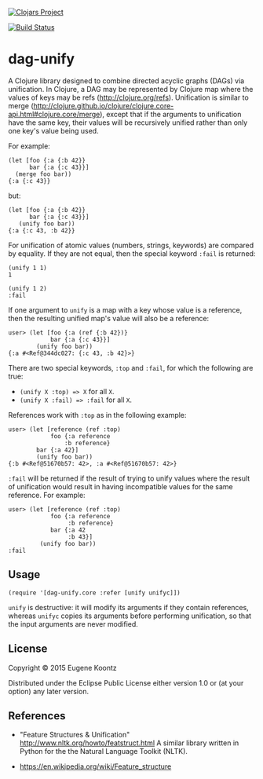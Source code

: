 [![Clojars Project](http://clojars.org/dag-unify/latest-version.svg)](http://clojars.org/dag-unify)

[![Build Status](https://secure.travis-ci.org/ekoontz/dag-unify.png?branch=master)](http://travis-ci.org/ekoontz/dag-unify)

# dag-unify

A Clojure library designed to combine directed acyclic graphs (DAGs)
via unification. In Clojure, a DAG may be represented by Clojure map
where the values of keys may be refs
(http://clojure.org/refs). Unification is similar to merge
(http://clojure.github.io/clojure/clojure.core-api.html#clojure.core/merge),
except that if the arguments to unification have the same key, their
values will be recursively unified rather than only one key's value being used.

For example:

```
(let [foo {:a {:b 42}}
      bar {:a {:c 43}}]
  (merge foo bar))
{:a {:c 43}}
```

but:

```
(let [foo {:a {:b 42}}
      bar {:a {:c 43}}]
   (unify foo bar))
{:a {:c 43, :b 42}}
```

For unification of atomic values (numbers, strings, keywords) are
compared by equality. If they are not equal, then the special keyword
`:fail` is returned:

```
(unify 1 1)
1
```

```
(unify 1 2)
:fail
```

If one argument to `unify` is a map with a key whose value is a
reference, then the resulting unified map's value will also be a reference:

```
user> (let [foo {:a (ref {:b 42})}
            bar {:a {:c 43}}]
        (unify foo bar))
{:a #<Ref@344dc027: {:c 43, :b 42}>}
```

There are two special keywords, `:top` and `:fail`, for which the following are true:

- `(unify X :top) => X` for all `X`.
- `(unify X :fail) => :fail` for all `X`.

References work with `:top` as in the following example:

```
user> (let [reference (ref :top)
            foo {:a reference
	            :b reference}
	    bar {:a 42}]
        (unify foo bar))
{:b #<Ref@51670b57: 42>, :a #<Ref@51670b57: 42>}
```

`:fail` will be returned if the result of trying to unify values where
the result of unification would result in having incompatible values
for the same reference. For example:

```
user> (let [reference (ref :top)
            foo {:a reference
                 :b reference}
            bar {:a 42
                 :b 43}]
         (unify foo bar))
:fail
```

## Usage

```
(require '[dag-unify.core :refer [unify unifyc]])
```

`unify` is destructive: it will modify its arguments if they contain
references, whereas `unifyc` copies its arguments before performing
unification, so that the input arguments are never modified.

## License

Copyright © 2015 Eugene Koontz

Distributed under the Eclipse Public License either version 1.0 or (at
your option) any later version.

## References

- "Feature Structures & Unification" http://www.nltk.org/howto/featstruct.html
A similar library written in Python for the the Natural Language Toolkit (NLTK).

- https://en.wikipedia.org/wiki/Feature_structure
